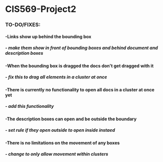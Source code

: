 # CIS569-Project2
### TO-DO/FIXES:
#### -Links show up behind the bounding box
#####     - make them show in front of bounding boxes and behind document and description boxes
#### -When the bounding box is dragged the docs don't get dragged with it
#####     - fix this to drag all elements in a cluster at once
#### -There is currently no functionality to open all docs in a cluster at once yet 
#####     - add this functionality
#### -The description boxes can open and be outside the boundary 
#####     - set rule if they open outside to open inside instaed
#### -There is no limitations on the movement of any boxes 
#####     - change to only allow movement within clusters
